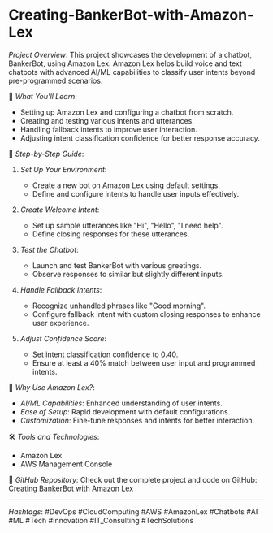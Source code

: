 # Creating-BankerBot-with-Amazon-Lex
*Project Overview*:
This project showcases the development of a chatbot, BankerBot, using Amazon Lex. Amazon Lex helps build voice and text chatbots with advanced AI/ML capabilities to classify user intents beyond pre-programmed scenarios.

🔧 *What You'll Learn*:
- Setting up Amazon Lex and configuring a chatbot from scratch.
- Creating and testing various intents and utterances.
- Handling fallback intents to improve user interaction.
- Adjusting intent classification confidence for better response accuracy.

📖 *Step-by-Step Guide*:
1. *Set Up Your Environment*:
   - Create a new bot on Amazon Lex using default settings.
   - Define and configure intents to handle user inputs effectively.

2. *Create Welcome Intent*:
   - Set up sample utterances like "Hi", "Hello", "I need help".
   - Define closing responses for these utterances.

3. *Test the Chatbot*:
   - Launch and test BankerBot with various greetings.
   - Observe responses to similar but slightly different inputs.

4. *Handle Fallback Intents*:
   - Recognize unhandled phrases like "Good morning".
   - Configure fallback intent with custom closing responses to enhance user experience.

5. *Adjust Confidence Score*:
   - Set intent classification confidence to 0.40.
   - Ensure at least a 40% match between user input and programmed intents.

🔗 *Why Use Amazon Lex?*:
- *AI/ML Capabilities*: Enhanced understanding of user intents.
- *Ease of Setup*: Rapid development with default configurations.
- *Customization*: Fine-tune responses and intents for better interaction.

🛠 *Tools and Technologies*:
- Amazon Lex
- AWS Management Console

📂 *GitHub Repository*:
Check out the complete project and code on GitHub: [Creating BankerBot with Amazon Lex](https://github.com/hossamfarhoud/Creating-BankerBot-with-Amazon-Lex?tab=readme-ov-file#creating-bankerbot-with-amazon-lex)

---

*Hashtags*: #DevOps #CloudComputing #AWS #AmazonLex #Chatbots #AI #ML #Tech #Innovation #IT_Consulting #TechSolutions
